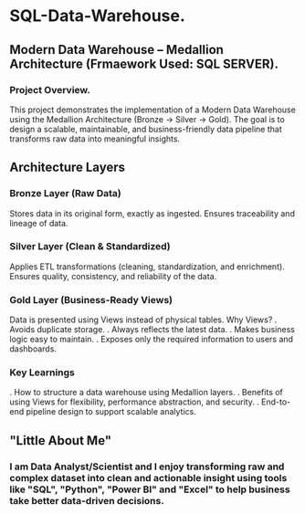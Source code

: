# SQL-Data-Warehouse.
## Modern Data Warehouse – Medallion Architecture (Frmaework Used: SQL SERVER).
### Project Overview.

This project demonstrates the implementation of a Modern Data Warehouse using the Medallion Architecture (Bronze → Silver → Gold).
The goal is to design a scalable, maintainable, and business-friendly data pipeline that transforms raw data into meaningful insights.


## Architecture Layers
### Bronze Layer (Raw Data)
Stores data in its original form, exactly as ingested.
Ensures traceability and lineage of data.


### Silver Layer (Clean & Standardized)
Applies ETL transformations (cleaning, standardization, and enrichment).
Ensures quality, consistency, and reliability of the data.


### Gold Layer (Business-Ready Views)
Data is presented using Views instead of physical tables.
Why Views?
  . Avoids duplicate storage.
  . Always reflects the latest data.
  . Makes business logic easy to maintain.
  . Exposes only the required information to users and dashboards.

### Key Learnings
 . How to structure a data warehouse using Medallion layers.
 . Benefits of using Views for flexibility, performance abstraction, and security.
 . End-to-end pipeline design to support scalable analytics.

 ## "Little About Me"
### I am Data Analyst/Scientist and I enjoy transforming raw and complex dataset into clean and actionable insight using tools like "SQL", "Python", "Power BI" and "Excel" to help business take better data-driven     decisions.
